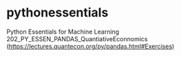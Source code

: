 # pythonessentials
Python Essentials for Machine Learning
202_PY_ESSEN_PANDAS_QuantiativeEconnomics (https://lectures.quantecon.org/py/pandas.html#Exercises)
